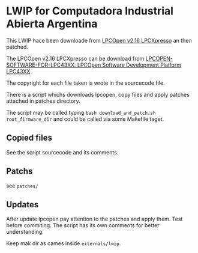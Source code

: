 # LWIP for Computadora Industrial Abierta Argentina

This LWIP hace been downloade from [LPCOpen v2.16 LPCXpresso](http://cache.nxp.com/files/microcontrollers/software/LPCWare/lpcopen_2_16_lpcxpresso_nxp_lpcxpresso_4337.zip) an then patched.

The LPCOpen v2.16 LPCXpresso can be download from [LPCOPEN-SOFTWARE-FOR-LPC43XX: LPCOpen Software Development Platform LPC43XX](http://www.nxp.com/products/microcontrollers-and-processors/arm-processors/lpc-cortex-m-mcus/lpc-cortex-m3/lpc1800-cortex-m3/lpcopen-software-development-platform-lpc43xx:LPCOPEN-SOFTWARE-FOR-LPC43XX?code=LPCOPEN-SOFTWARE-FOR-LPC43XX&nodeId=0150522FC850404BF04A3A&fpsp=1&tab=Design_Tools_Tab)

The copyright for each file taken is wrote in the sourcecode file.

There is a script whichs downloads lpcopen, copy files and apply patches attached in patches directory.

The script may be called typing `bash download_and_patch.sh root_firmware_dir` and could be called via some Makefile taget.


## Copied files

See the script sourcecode and its comments.

## Patchs

see `patches/`

## Updates

After update lpcopen pay attention to the patches and apply them. Test before commiting. The script has its own comments for better understanding.

Keep mak dir as cames inside `externals/lwip`.
